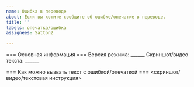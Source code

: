```yaml
---
name: Ошибка в переводе
about: Если вы хотите сообщите об ошибке/опечатке в переводе.
title: ''
labels: опечатка/ошибка
assignees: Satton2

---
```


=== Основная информация ===
Версия режима: ______
Скриншот/видео текста: ______

=== Как можно вызвать текст с ошибкой/опечаткой ===
<cкриншот/видео/текстовая инструкция>

